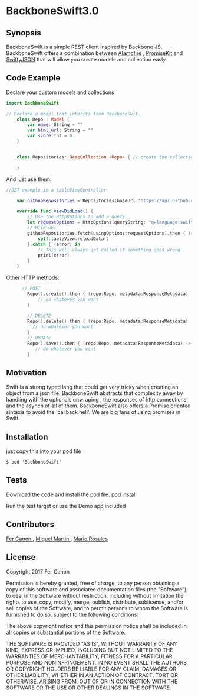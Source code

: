 # BackboneSwift3.0
## Synopsis

BackboneSwift is a simple REST client inspired by Backbone JS. BackboneSwift offers a combination between [Alamofire](https://github.com/Alamofire/Alamofire) , [PromiseKit](https://github.com/mxcl/PromiseKit) and [SwiftyJSON](https://github.com/SwiftyJSON/SwiftyJSON) that will allow you create models and collection easly. 

## Code Example
Declare your custom models and collections
```swift
import BackboneSwift

// Declare a model that inherits from BackboneSwit.  
	class Repo : Model {
	    var name: String = ""
	    var html_url: String = ""
	    var score:Int = 0
	}


	class Repositories: BaseCollection <Repo> { // create the collection

	}
```

And just use them:    
```swift
//GET example in a tableViewController

	var githubRepositories = Repositories(baseUrl:"https://api.github.com/search/repositories")

	override func viewDidLoad() {
		// Use the HttpOptions to add a query
		let requestOptions = HttpOptions(queryString: "q=language:swift&sort=stars&order=desc")
		// HTTP GET
        githubRepositories.fetch(usingOptions:requestOptions).then { (repos:Repositories, _) -> Void in //Asynch call back
            self.tableView.reloadData()
        }.catch { (error) in
        	// This will always get called if something goes wrong
            print(error)
        }
	}
```
Other HTTP methods:
```swift
      // POST
        Repo().create().then { (repo:Repo, metadata:ResponseMetadata)  -> Void in
            // do whatever you want 
        }
        
        // DELETE
        Repo().delete().then { (repo:Repo, metadata:ResponseMetadata)  -> Void in
          // do whatever you want   
        }
        // UPDATE
        Repo().save().then { (repo:Repo, metadata:ResponseMetadata) -> Void in
           // do whatever you want  
        }
```

## Motivation

Swift is a strong typed lang that could get very tricky when creating an object from a json file. 
BackboneSwift abstracts that complexity away by handling with the optionals unwraping , the responses of http connections and the asynch of all of them.   BackboneSwift also offers a Promise oriented sintaxis to avoid the 'callback hell'. We are big fans of using promises in Swift.

## Installation
just copy this into your pod file 

	$ pod 'BackboneSwift'

## Tests

Download the code and install the pod file. 
 pod install

Run the test target or use the Demo app included

## Contributors
[Fer Canon ](https://github.com/supersabbath) , 
[Miguel Martin ](https://github.com/mikemm13) ,
[Mario Rosales](https://github.com/mariorosales)
## License

Copyright 2017 Fer Canon 

Permission is hereby granted, free of charge, to any person obtaining a copy of this software and associated documentation files (the "Software"), to deal in the Software without restriction, including without limitation the rights to use, copy, modify, merge, publish, distribute, sublicense, and/or sell copies of the Software, and to permit persons to whom the Software is furnished to do so, subject to the following conditions:

The above copyright notice and this permission notice shall be included in all copies or substantial portions of the Software.

THE SOFTWARE IS PROVIDED "AS IS", WITHOUT WARRANTY OF ANY KIND, EXPRESS OR IMPLIED, INCLUDING BUT NOT LIMITED TO THE WARRANTIES OF MERCHANTABILITY, FITNESS FOR A PARTICULAR PURPOSE AND NONINFRINGEMENT. IN NO EVENT SHALL THE AUTHORS OR COPYRIGHT HOLDERS BE LIABLE FOR ANY CLAIM, DAMAGES OR OTHER LIABILITY, WHETHER IN AN ACTION OF CONTRACT, TORT OR OTHERWISE, ARISING FROM, OUT OF OR IN CONNECTION WITH THE SOFTWARE OR THE USE OR OTHER DEALINGS IN THE SOFTWARE.
